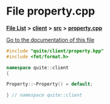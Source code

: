 

# File property.cpp

[**File List**](files.md) **>** [**client**](dir_66fcfc6cbdc0959ca004c79e577b2983.md) **>** [**src**](dir_e2c39676c5a8632601778e1e1ba34ff3.md) **>** [**property.cpp**](client_2src_2property_8cpp.md)

[Go to the documentation of this file](client_2src_2property_8cpp.md)


```C++
#include "quite/client/property.hpp"
#include <fmt/format.h>

namespace quite::client
{

Property::~Property() = default;

} // namespace quite::client
```


